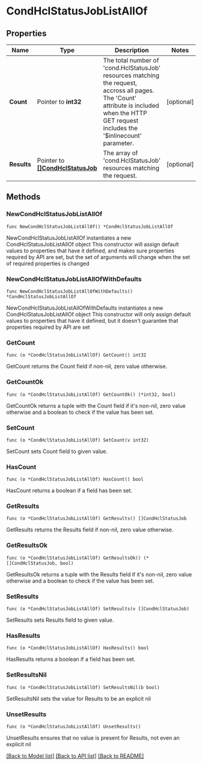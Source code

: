 # CondHclStatusJobListAllOf

## Properties

Name | Type | Description | Notes
------------ | ------------- | ------------- | -------------
**Count** | Pointer to **int32** | The total number of &#39;cond.HclStatusJob&#39; resources matching the request, accross all pages. The &#39;Count&#39; attribute is included when the HTTP GET request includes the &#39;$inlinecount&#39; parameter. | [optional] 
**Results** | Pointer to [**[]CondHclStatusJob**](CondHclStatusJob.md) | The array of &#39;cond.HclStatusJob&#39; resources matching the request. | [optional] 

## Methods

### NewCondHclStatusJobListAllOf

`func NewCondHclStatusJobListAllOf() *CondHclStatusJobListAllOf`

NewCondHclStatusJobListAllOf instantiates a new CondHclStatusJobListAllOf object
This constructor will assign default values to properties that have it defined,
and makes sure properties required by API are set, but the set of arguments
will change when the set of required properties is changed

### NewCondHclStatusJobListAllOfWithDefaults

`func NewCondHclStatusJobListAllOfWithDefaults() *CondHclStatusJobListAllOf`

NewCondHclStatusJobListAllOfWithDefaults instantiates a new CondHclStatusJobListAllOf object
This constructor will only assign default values to properties that have it defined,
but it doesn't guarantee that properties required by API are set

### GetCount

`func (o *CondHclStatusJobListAllOf) GetCount() int32`

GetCount returns the Count field if non-nil, zero value otherwise.

### GetCountOk

`func (o *CondHclStatusJobListAllOf) GetCountOk() (*int32, bool)`

GetCountOk returns a tuple with the Count field if it's non-nil, zero value otherwise
and a boolean to check if the value has been set.

### SetCount

`func (o *CondHclStatusJobListAllOf) SetCount(v int32)`

SetCount sets Count field to given value.

### HasCount

`func (o *CondHclStatusJobListAllOf) HasCount() bool`

HasCount returns a boolean if a field has been set.

### GetResults

`func (o *CondHclStatusJobListAllOf) GetResults() []CondHclStatusJob`

GetResults returns the Results field if non-nil, zero value otherwise.

### GetResultsOk

`func (o *CondHclStatusJobListAllOf) GetResultsOk() (*[]CondHclStatusJob, bool)`

GetResultsOk returns a tuple with the Results field if it's non-nil, zero value otherwise
and a boolean to check if the value has been set.

### SetResults

`func (o *CondHclStatusJobListAllOf) SetResults(v []CondHclStatusJob)`

SetResults sets Results field to given value.

### HasResults

`func (o *CondHclStatusJobListAllOf) HasResults() bool`

HasResults returns a boolean if a field has been set.

### SetResultsNil

`func (o *CondHclStatusJobListAllOf) SetResultsNil(b bool)`

 SetResultsNil sets the value for Results to be an explicit nil

### UnsetResults
`func (o *CondHclStatusJobListAllOf) UnsetResults()`

UnsetResults ensures that no value is present for Results, not even an explicit nil

[[Back to Model list]](../README.md#documentation-for-models) [[Back to API list]](../README.md#documentation-for-api-endpoints) [[Back to README]](../README.md)


